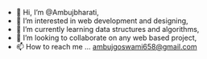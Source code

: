 - 👋 Hi, I’m @Ambujbharati,
- 👀 I’m interested in web development and designing,
- 🌱 I’m currently learning data structures and algorithms,
- 💞️ I’m looking to collaborate on any web based project,
- 📫 How to reach me ... ambujgoswami658@gmail.com

<!---
Ambujbharati/Ambujbharati is a ✨ special ✨ repository because its `README.md` (this file) appears on your GitHub profile.
You can click the Preview link to take a look at your changes.
--->
